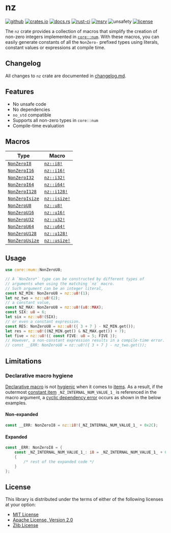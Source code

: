 # nz

[![github]](https://github.com/noelhorvath/nz)
[![crates.io]](https://crates.io/crates/nz)
[![docs.rs]](https://docs.rs/nz)
[![rust-ci]](https://github.com/noelhorvath/nz/actions/workflows/check.yml)
[![msrv]](https://releases.rs/docs/1.56.0/)
![unsafety]
[![license]](#license)

[github]: https://img.shields.io/badge/github-8da0cb?style=for-the-badge&logo=github
[crates.io]: https://img.shields.io/crates/v/nz?style=for-the-badge&logo=rust
[docs.rs]: https://img.shields.io/docsrs/nz/latest?style=for-the-badge&logo=docs.rs
[rust-ci]: https://img.shields.io/github/actions/workflow/status/noelhorvath/nz/check.yml?style=for-the-badge&logo=github
[msrv]: https://img.shields.io/badge/MSRV-1.56.0-F21D1D?style=for-the-badge&logo=rust
[unsafety]: https://img.shields.io/badge/unsafe-forbidden-brightgreen?style=for-the-badge&logo=rust
[license]: https://img.shields.io/badge/License-MIT_OR_Zlib_OR_APACHE_2.0-blue?style=for-the-badge

The `nz` crate provides a collection of macros that simplify the creation
of non-zero integers implemented in [`core::num`]. With these macros, you can easily generate constants of all the `NonZero-` prefixed types using literals, constant values or expressions at compile time.

[`core::num`]: https://doc.rust-lang.org/core/num/index.html

## Changelog

All changes to `nz` crate are documented in [changelog.md](changelog.md).

## Features

* No unsafe code
* No dependencies
* `no_std` compatible
* Supports all non-zero types in `core::num`
* Compile-time evaluation

## Macros

| Type | Macro |
|------|-------|
| [`NonZeroI8`](https://doc.rust-lang.org/1.56.0/core/num/struct.NonZeroI8.html) | [`nz::i8!`](https://docs.rs/nz/latest/nz/macro.i8.html) |
| [`NonZeroI16`](https://doc.rust-lang.org/1.56.0/core/num/struct.NonZeroI16.html) | [`nz::i16!`](https://docs.rs/nz/latest/nz/macro.i16.html) |
| [`NonZeroI32`](https://doc.rust-lang.org/1.56.0/core/num/struct.NonZeroI32.html) | [`nz::i32!`](https://docs.rs/nz/latest/nz/macro.i32.html) |
| [`NonZeroI64`](https://doc.rust-lang.org/1.56.0/core/num/struct.NonZeroI64.html) | [`nz::i64!`](https://docs.rs/nz/latest/nz/macro.i64.html) |
| [`NonZeroI128`](https://doc.rust-lang.org/1.56.0/core/num/struct.NonZeroI128.html) | [`nz::i128!`](https://docs.rs/nz/latest/nz/macro.i128.html) |
| [`NonZeroIsize`](https://doc.rust-lang.org/1.56.0/core/num/struct.NonZeroIsize.html) | [`nz::isize!`](https://docs.rs/nz/latest/nz/macro.isize.html) |
| [`NonZeroU8`](https://doc.rust-lang.org/1.56.0/core/num/struct.NonZeroU8.html) | [`nz::u8!`](https://docs.rs/nz/latest/nz/macro.u8.html) |
| [`NonZeroU16`](https://doc.rust-lang.org/1.56.0/core/num/struct.NonZeroU16.html) | [`nz::u16!`](https://docs.rs/nz/latest/nz/macro.u16.html) |
| [`NonZeroU32`](https://doc.rust-lang.org/1.56.0/core/num/struct.NonZeroU32.html) | [`nz::u32!`](https://docs.rs/nz/latest/nz/macro.u32.html) |
| [`NonZeroU64`](https://doc.rust-lang.org/1.56.0/core/num/struct.NonZeroU64.html) | [`nz::u64!`](https://docs.rs/nz/latest/nz/macro.u64.html) |
| [`NonZeroU128`](https://doc.rust-lang.org/1.56.0/core/num/struct.NonZeroU128.html) | [`nz::u128!`](https://docs.rs/nz/latest/nz/macro.u128.html) |
| [`NonZeroUsize`](https://doc.rust-lang.org/1.56.0/core/num/struct.NonZeroUsize.html) | [`nz::usize!`](https://docs.rs/nz/latest/nz/macro.usize.html) |

## Usage

```rust
use core::num::NonZeroU8;

// A `NonZero*` type can be constructed by different types of
// arguments when using the matching `nz` macro.
// Such argument can be an integer literal,
const NZ_MIN: NonZeroU8 = nz::u8!(1);
let nz_two = nz::u8!(2);
// a constant value,
const NZ_MAX: NonZeroU8 = nz::u8!(u8::MAX);
const SIX: u8 = 6;
let six = nz::u8!(SIX);
// or even a constant expression.
const RES: NonZeroU8 = nz::u8!({ 3 + 7 } - NZ_MIN.get());
let res = nz::u8!((NZ_MIN.get() & NZ_MAX.get()) + 7);
let five = nz::u8!({ const FIVE: u8 = 5; FIVE });
// However, a non-constant expression results in a compile-time error.
// const __ERR: NonZeroU8 = nz::u8!({ 3 + 7 } - nz_two.get());
```
## Limitations

### Declarative macro hygiene

[Declarative macro] is not [hygienic] when it comes to [items].
As a result, if the outermost [constant item] `_NZ_INTERNAL_NUM_VALUE_1_`
is referenced in the macro argument, a [cyclic dependency error] occurs as
shown in the below examples.

#### Non-expanded

```rust
const __ERR: NonZeroI8 = nz::i8!(_NZ_INTERNAL_NUM_VALUE_1_ + 0x2C);
```
#### Expanded

```rust
const _ERR: NonZeroI8 = {
    const _NZ_INTERNAL_NUM_VALUE_1_: i8 = _NZ_INTERNAL_NUM_VALUE_1_ + 0x2C;
    {
        /* rest of the expanded code */
    }
};
```

[Declarative macro]: https://doc.rust-lang.org/reference/macros-by-example.html
[items]: https://doc.rust-lang.org/reference/items.html
[hygienic]: https://danielkeep.github.io/tlborm/book/mbe-min-hygiene.html
[constant item]: https://doc.rust-lang.org/reference/items/constant-items.html
[cyclic dependency error]: https://doc.rust-lang.org/error_codes/E0391.html

## License

This library is distributed under the terms of either of the following licenses at your option:

- [MIT License](http://opensource.org/licenses/MIT)
- [Apache License, Version 2.0](http://www.apache.org/licenses/LICENSE-2.0)
- [Zlib License](https://www.zlib.net/zlib_license.html)
